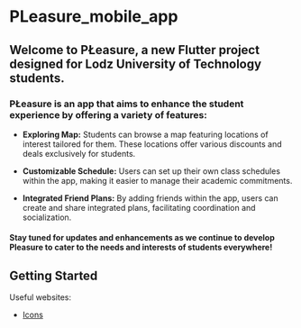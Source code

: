 # PLeasure_mobile_app

## Welcome to PŁeasure, a new Flutter project designed for Lodz University of Technology students.

### PŁeasure is an app that aims to enhance the student experience by offering a variety of features:

- **Exploring Map:** Students can browse a map featuring locations of interest tailored for them. These locations offer various discounts and deals exclusively for students.

- **Customizable Schedule:** Users can set up their own class schedules within the app, making it easier to manage their academic commitments.

- **Integrated Friend Plans:** By adding friends within the app, users can create and share integrated plans, facilitating coordination and socialization.

#### Stay tuned for updates and enhancements as we continue to develop Pleasure to cater to the needs and interests of students everywhere!


## Getting Started
Useful websites:
- [Icons](https://www.flaticon.com/)